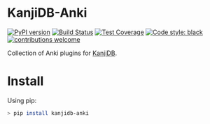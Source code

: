 # KanjiDB-Anki

[![PyPI version](https://badge.fury.io/py/kanjidb-anki.svg)](https://badge.fury.io/py/kanjidb-anki)
[![Build Status](https://travis-ci.org/Nauja/kanjidb-anki.png?branch=master)](https://travis-ci.org/Nauja/kanjidb-anki)
[![Test Coverage](https://codeclimate.com/github/Nauja/kanjidb-anki/badges/coverage.svg)](https://codeclimate.com/github/Nauja/kanjidb-anki/coverage)
[![Code style: black](https://img.shields.io/badge/code%20style-black-000000.svg)](https://github.com/psf/black)
[![contributions welcome](https://img.shields.io/badge/contributions-welcome-brightgreen.svg?style=flat)](https://github.com/Nauja/kanjidb-anki/issues)

Collection of Anki plugins for [KanjiDB](https://github.com/Nauja/kanjidb).

# Install

Using pip:

```bash
> pip install kanjidb-anki
```
